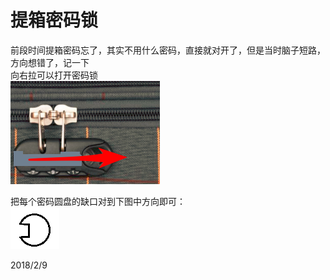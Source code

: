 # 提箱密码锁

前段时间提箱密码忘了，其实不用什么密码，直接就对开了，但是当时脑子短路，方向想错了，记一下  
向右拉可以打开密码锁  
![](images/密码锁样式.png)  

把每个密码圆盘的缺口对到下图中方向即可：  
![](images/缺口图片.png)  


2018/2/9  
